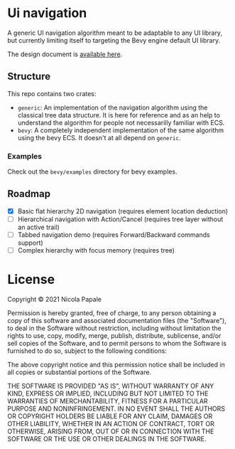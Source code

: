 # Ui navigation

A generic UI navigation algorithm meant to be adaptable to any UI library, but
currently limiting itself to targeting the Bevy engine default UI library.

The design document is [available here](https://github.com/nicopap/rfcs/blob/ui-navigation/rfcs/41-ui-navigation.md).

## Structure

This repo contains two crates:
* `generic`: An implementation of the navigation algorithm using the classical
  tree data structure. It is here for reference and as an help to understand
  the algorithm for people not necessarilly familiar with ECS.
* `bevy`: A completely independent implementation of the same algorithm using
  the bevy ECS. It doesn't at all depend on `generic`.

### Examples

Check out the `bevy/examples` directory for bevy examples.

## Roadmap

- [X] Basic flat hierarchy 2D navigation (requires element location deduction)
- [ ] Hierarchical navigation with Action/Cancel (requires tree layer without
    an active trail)
- [ ] Tabbed navigation demo (requires Forward/Backward commands support)
- [ ] Complex hierarchy with focus memory (requires tree)

# License

Copyright © 2021 Nicola Papale

Permission is hereby granted, free of charge, to any person obtaining
a copy of this software and associated documentation files (the "Software"),
to deal in the Software without restriction, including without limitation
the rights to use, copy, modify, merge, publish, distribute, sublicense,
and/or sell copies of the Software, and to permit persons to whom the
Software is furnished to do so, subject to the following conditions:

The above copyright notice and this permission notice shall be included
in all copies or substantial portions of the Software.

THE SOFTWARE IS PROVIDED "AS IS", WITHOUT WARRANTY OF ANY KIND,
EXPRESS OR IMPLIED, INCLUDING BUT NOT LIMITED TO THE WARRANTIES
OF MERCHANTABILITY, FITNESS FOR A PARTICULAR PURPOSE AND NONINFRINGEMENT.
IN NO EVENT SHALL THE AUTHORS OR COPYRIGHT HOLDERS BE LIABLE FOR ANY CLAIM,
DAMAGES OR OTHER LIABILITY, WHETHER IN AN ACTION OF CONTRACT,
TORT OR OTHERWISE, ARISING FROM, OUT OF OR IN CONNECTION WITH THE SOFTWARE
OR THE USE OR OTHER DEALINGS IN THE SOFTWARE.

